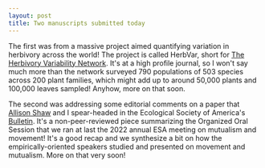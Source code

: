 ```yaml
---
layout: post
title: Two manuscripts submitted today
---
```


The first was from a massive project aimed quantifying variation in herbivory across the world! The project is called HerbVar, short for [The Herbivory Variability Network](https://herbvar.org/). It's at a high profile journal, so I won't say much more than the network surveyed 790 populations of 503 species across 200 plant families, which might add up to around 50,000 plants and 100,000 leaves sampled! Anyhow, more on that soon.

The second was addressing some editorial comments on a paper that [Allison Shaw](https://allisonkshaw.weebly.com/) and I spear-headed in the Ecological Society of America's [Bulletin](https://esajournals.onlinelibrary.wiley.com/journal/23276096). It's a non-peer-reviewed piece summarizing the Organized Oral Session that we ran at last the 2022 annual ESA meeting on mutualism and movement! It's a good recap and we synthesize a bit on how the empirically-oriented speakers studied and presented on movement and mutualism. More on that very soon!
